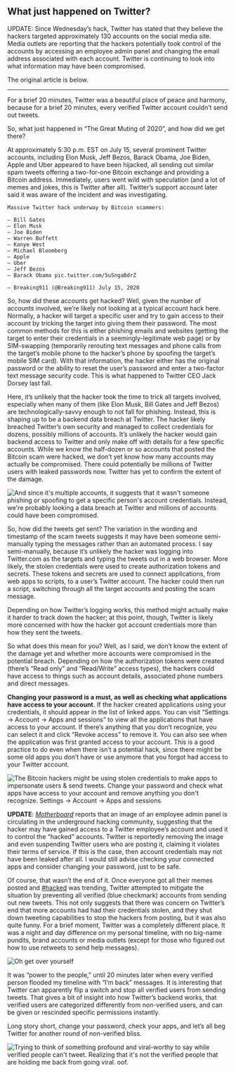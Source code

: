 ## What just happened on Twitter?

UPDATE: Since Wednesday’s hack, Twitter has stated that they believe the hackers targeted approximately 130 accounts on the social media site. Media outlets are reporting that the hackers potentially took control of the accounts by accessing an employee admin panel and changing the email address associated with each account. Twitter is continuing to look into what information may have been compromised.

The original article is below.

---

For a brief 20 minutes, Twitter was a beautiful place of peace and harmony, because for a brief 20 minutes, every verified Twitter account couldn’t send out tweets.

So, what just happened in “The Great Muting of 2020”, and how did we get there?

At approximately 5:30 p.m. EST on July 15, several prominent Twitter accounts, including Elon Musk, Jeff Bezos, Barack Obama, Joe Biden, Apple and Uber appeared to have been hijacked, all sending out similar spam tweets offering a two-for-one Bitcoin exchange and providing a Bitcoin address. Immediately, users went wild with speculation (and a lot of memes and jokes, this is Twitter after all). Twitter’s support account later said it was aware of the incident and was investigating.

```
Massive Twitter hack underway by Bitcoin scammers:

– Bill Gates
– Elon Musk
– Joe Biden
– Warren Buffett
– Kanye West
– Michael Bloomberg
– Apple
– Uber
– Jeff Bezos
– Barack Obama pic.twitter.com/5uSngaBdrZ

— Breaking911 (@Breaking911) July 15, 2020
```

So, how did these accounts get hacked? Well, given the number of accounts involved, we’re likely not looking at a typical account hack here. Normally, a hacker will target a specific user and try to gain access to their account by tricking the target into giving them their password. The most common methods for this is either phishing emails and websites (getting the target to enter their credentials in a seemingly-legitimate web page) or by SIM-swapping (temporarily rerouting text messages and phone calls from the target’s mobile phone to the hacker’s phone by spoofing the target’s mobile SIM card). With that information, the hacker either has the original password or the ability to reset the user’s password and enter a two-factor text message security code. This is what happened to Twitter CEO Jack Dorsey last fall.

Here, it’s unlikely that the hacker took the time to trick all targets involved, especially when many of them (like Elon Musk, Bill Gates and Jeff Bezos) are technologically-savvy enough to not fall for phishing. Instead, this is shaping up to be a backend data breach at Twitter. The hacker likely breached Twitter’s own security and managed to collect credentials for dozens, possibly millions of accounts. It’s unlikely the hacker would gain backend access to Twitter and only make off with details for a few specific accounts. While we know the half-dozen or so accounts that posted the Bitcoin scam were hacked, we don’t yet know how many accounts may actually be compromised. There could potentially be millions of Twitter users with leaked passwords now. Twitter has yet to confirm the extent of the damage.

<img src="https://raw.githubusercontent.com/nwithan8/blog/master/assets/2020-07-15-what-just-happened-on-twitter-1.png" alt="And since it's multiple accounts, it suggests that it wasn't someone phishing or spoofing to get a specific person's account credentials. Instead, we're probably looking a data breach at Twitter and millions of accounts could have been compromised.">

So, how did the tweets get sent? The variation in the wording and timestamp of the scam tweets suggests it may have been someone semi-manually typing the messages rather than an automated process. I say semi-manually, because it’s unlikely the hacker was logging into Twitter.com as the targets and typing the tweets out in a web browser. More likely, the stolen credentials were used to create authorization tokens and secrets. These tokens and secrets are used to connect applications, from web apps to scripts, to a user’s Twitter account. The hacker could then run a script, switching through all the target accounts and posting the scam message.

Depending on how Twitter’s logging works, this method might actually make it harder to track down the hacker; at this point, though, Twitter is likely more concerned with how the hacker got account credentials more than how they sent the tweets.

So what does this mean for you? Well, as I said, we don’t know the extent of the damage yet and whether more accounts were compromised in the potential breach. Depending on how the authorization tokens were created (there’s “Read only” and “Read/Write” access types), the hackers could have access to things such as account details, associated phone numbers and direct messages.

**Changing your password is a must, as well as checking what applications have access to your account.** If the hacker created applications using your credentials, it should appear in the list of linked apps. You can visit “Settings -> Account -> Apps and sessions” to view all the applications that have access to your account. If there’s anything that you don’t recognize, you can select it and click “Revoke access” to remove it. You can also see when the application was first granted access to your account. This is a good practice to do even when there isn’t a potential hack, since there might be some old apps you don’t have or use anymore that you forgot had access to your Twitter account.

<img src="https://raw.githubusercontent.com/nwithan8/blog/master/assets/202-07-15-what-just-happened-on-twitter-2.png" alt="The Bitcoin hackers might be using stolen credentials to make apps to impersonate users & send tweets. Change your password and check what apps have access to your account and remove anything you don't recognize. Settings -> Account -> Apps and sessions">

**UPDATE**: [_Motherboard_](https://web.archive.org/web/20200806144134/https://www.vice.com/en_us/article/jgxd3d/twitter-insider-access-panel-account-hacks-biden-uber-bezos) reports that an image of an employee admin panel is circulating in the underground hacking community, suggesting that the hacker may have gained access to a Twitter employee’s account and used it to control the “hacked” accounts. Twitter is reportedly removing the image and even suspending Twitter users who are posting it, claiming it violates their terms of service. If this is the case, then account credentials may not have been leaked after all. I would still advise checking your connected apps and consider changing your password, just to be safe.

Of course, that wasn’t the end of it. Once everyone got all their memes posted and [#hacked](https://twitter.com/search?q=%23hacked&src=typed_query) was trending, Twitter attempted to mitigate the situation by preventing all verified (blue checkmark) accounts from sending out new tweets. This not only suggests that there was concern on Twitter’s end that more accounts had had their credentials stolen, and they shut down tweeting capabilities to stop the hackers from posting, but it was also quite funny. For a brief moment, Twitter was a completely different place. It was a night and day difference on my personal timeline, with no big-name pundits, brand accounts or media outlets (except for those who figured out how to use retweets to send help messages).

<img src="https://raw.githubusercontent.com/nwithan8/blog/master/assets/2020-07-15-what-just-happened-on-twitter-3.png" alt="Oh get over yourself">

It was “power to the people,” until 20 minutes later when every verified person flooded my timeline with “I’m back” messages. It is interesting that Twitter can apparently flip a switch and stop all verified users from sending tweets. That gives a bit of insight into how Twitter’s backend works, that verified users are categorized differently from non-verified users, and can be given or rescinded specific permissions instantly.

Long story short, change your password, check your apps, and let’s all beg Twitter for another round of non-verified bliss.

<img src="https://raw.githubusercontent.com/nwithan8/blog/master/assets/2020-07-15-what-just-happened-on-twitter-4.png" alt="Trying to think of something profound and viral-worthy to say while verified people can't tweet. Realizing that it's not the verified people that are holding me back from going viral. oof.">



